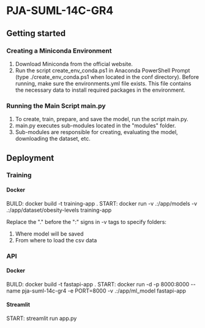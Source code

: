 # PJA-SUML-14C-GR4

## Getting started

### Creating a Miniconda Environment

1. Download Miniconda from the official website.
2. Run the script create_env_conda.ps1 in Anaconda PowerShell Prompt (type ./create_env_conda.ps1 when located in the conf directory). Before running, make sure the environments.yml file exists. This file contains the necessary data to install required packages in the environment.

### Running the Main Script main.py

1. To create, train, prepare, and save the model, run the script main.py.
2. main.py executes sub-modules located in the "modules" folder.
3. Sub-modules are responsible for creating, evaluating the model, downloading the dataset, etc.

## Deployment

### Training

#### Docker

BUILD: docker build -t training-app .
START: docker run -v .:/app/models -v .:/app/dataset/obesity-levels training-app

Replace the "." before the ":" signs in -v tags to specify folders:

1. Where model will be saved
2. From where to load the csv data

### API

#### Docker

BUILD: docker build -t fastapi-app .
START: docker run -d -p 8000:8000 --name pja-suml-14c-gr4 -e PORT=8000 -v .:/app/ml_model fastapi-app

#### Streamlit

START: streamlit run app.py
